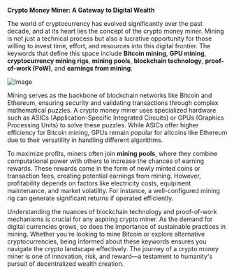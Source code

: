 **Crypto Money Miner: A Gateway to Digital Wealth**

The world of cryptocurrency has evolved significantly over the past decade, and at its heart lies the concept of the crypto money miner. Mining is not just a technical process but also a lucrative opportunity for those willing to invest time, effort, and resources into this digital frontier. The keywords that define this space include **Bitcoin mining**, **GPU mining**, **cryptocurrency mining rigs**, **mining pools**, **blockchain technology**, **proof-of-work (PoW)**, and **earnings from mining**.

![Image](https://github.com/user-attachments/assets/31692037-0104-4703-abd1-696b6a7dd41b)

Mining serves as the backbone of blockchain networks like Bitcoin and Ethereum, ensuring security and validating transactions through complex mathematical puzzles. A crypto money miner uses specialized hardware such as ASICs (Application-Specific Integrated Circuits) or GPUs (Graphics Processing Units) to solve these puzzles. While ASICs offer higher efficiency for Bitcoin mining, GPUs remain popular for altcoins like Ethereum due to their versatility in handling different algorithms.

To maximize profits, miners often join **mining pools**, where they combine computational power with others to increase the chances of earning rewards. These rewards come in the form of newly minted coins or transaction fees, creating potential earnings from mining. However, profitability depends on factors like electricity costs, equipment maintenance, and market volatility. For instance, a well-configured mining rig can generate significant returns if operated efficiently.

Understanding the nuances of blockchain technology and proof-of-work mechanisms is crucial for any aspiring crypto miner. As the demand for digital currencies grows, so does the importance of sustainable practices in mining. Whether you're looking to mine Bitcoin or explore alternative cryptocurrencies, being informed about these keywords ensures you navigate the crypto landscape effectively. The journey of a crypto money miner is one of innovation, risk, and reward—a testament to humanity's pursuit of decentralized wealth creation.